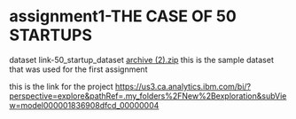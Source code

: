 # assignment1-THE CASE OF 50 STARTUPS
dataset link-50_startup_dataset
[archive (2).zip](https://github.com/GladysPersy/assignment1/files/9631575/archive.2.zip)
this is the sample dataset that was used for the first assignment

this is the link for the project
https://us3.ca.analytics.ibm.com/bi/?perspective=explore&pathRef=.my_folders%2FNew%2Bexploration&subView=model000001836908dfcd_00000004
